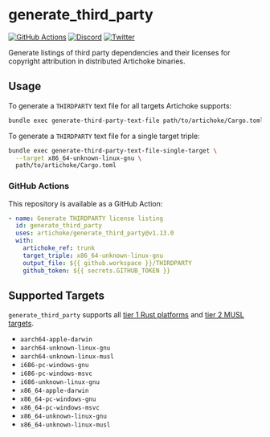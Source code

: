 # generate_third_party

[![GitHub Actions](https://github.com/artichoke/generate_third_party/workflows/CI/badge.svg)](https://github.com/artichoke/generate_third_party/actions)
[![Discord](https://img.shields.io/discord/607683947496734760)](https://discord.gg/QCe2tp2)
[![Twitter](https://img.shields.io/twitter/follow/artichokeruby?label=Follow&style=social)](https://twitter.com/artichokeruby)

Generate listings of third party dependencies and their licenses for copyright
attribution in distributed Artichoke binaries.

## Usage

To generate a `THIRDPARTY` text file for all targets Artichoke supports:

```sh
bundle exec generate-third-party-text-file path/to/artichoke/Cargo.toml
```

To generate a `THIRDPARTY` text file for a single target triple:

```sh
bundle exec generate-third-party-text-file-single-target \
  --target x86_64-unknown-linux-gnu \
  path/to/artichoke/Cargo.toml
```

### GitHub Actions

This repository is available as a GitHub Action:

```yaml
- name: Generate THIRDPARTY license listing
  id: generate_third_party
  uses: artichoke/generate_third_party@v1.13.0
  with:
    artichoke_ref: trunk
    target_triple: x86_64-unknown-linux-gnu
    output_file: ${{ github.workspace }}/THIRDPARTY
    github_token: ${{ secrets.GITHUB_TOKEN }}
```

## Supported Targets

`generate_third_party` supports all [tier 1 Rust platforms] and [tier 2 MUSL
targets].

- `aarch64-apple-darwin`
- `aarch64-unknown-linux-gnu`
- `aarch64-unknown-linux-musl`
- `i686-pc-windows-gnu`
- `i686-pc-windows-msvc`
- `i686-unknown-linux-gnu`
- `x86_64-apple-darwin`
- `x86_64-pc-windows-gnu`
- `x86_64-pc-windows-msvc`
- `x86_64-unknown-linux-gnu`
- `x86_64-unknown-linux-musl`

[tier 1 rust platforms]:
  https://doc.rust-lang.org/nightly/rustc/platform-support.html#tier-1-with-host-tools
[tier 2 musl targets]:
  https://doc.rust-lang.org/nightly/rustc/platform-support.html#tier-2-with-host-tools
